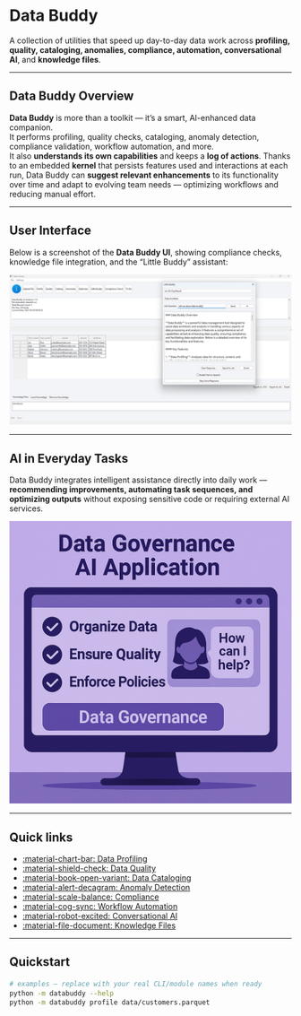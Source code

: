 ﻿# Data Buddy

A collection of utilities that speed up day-to-day data work across **profiling, quality, cataloging, anomalies, compliance, automation, conversational AI**, and **knowledge files**.

---

## Data Buddy Overview

**Data Buddy** is more than a toolkit — it’s a smart, AI-enhanced data companion.  
It performs profiling, quality checks, cataloging, anomaly detection, compliance validation, workflow automation, and more.  
It also **understands its own capabilities** and keeps a **log of actions**. Thanks to an embedded **kernel** that persists features used and interactions at each run, Data Buddy can **suggest relevant enhancements** to its functionality over time and adapt to evolving team needs — optimizing workflows and reducing manual effort.

---

## User Interface

Below is a screenshot of the **Data Buddy UI**, showing compliance checks, knowledge file integration, and the “Little Buddy” assistant:

![Data Buddy UI](../_assets/dbui.png)

---

## AI in Everyday Tasks

Data Buddy integrates intelligent assistance directly into daily work — **recommending improvements, automating task sequences, and optimizing outputs** without exposing sensitive code or requiring external AI services.

![AI Everyday Tasks](../_assets/ai-everyday.png)

---

## Quick links

- [:material-chart-bar: Data Profiling](data-profiling.md)
- [:material-shield-check: Data Quality](data-quality.md)
- [:material-book-open-variant: Data Cataloging](data-cataloging.md)
- [:material-alert-decagram: Anomaly Detection](anomaly-detection.md)
- [:material-scale-balance: Compliance](compliance.md)
- [:material-cog-sync: Workflow Automation](workflow-automation.md)
- [:material-robot-excited: Conversational AI](conversational-ai.md)
- [:material-file-document: Knowledge Files](knowledge-files.md)

---

## Quickstart

```bash
# examples – replace with your real CLI/module names when ready
python -m databuddy --help
python -m databuddy profile data/customers.parquet
